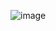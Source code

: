 ![image](https://user-images.githubusercontent.com/82215299/190864927-d6728c51-a555-463c-bcf5-b3c22582c373.png)
